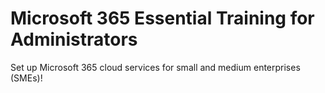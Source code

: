 # Microsoft 365 Essential Training for Administrators
Set up Microsoft 365 cloud services for small and medium enterprises (SMEs)!
